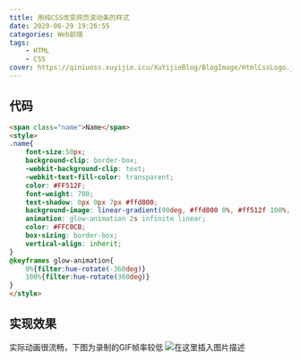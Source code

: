 ```yaml
---
title: 用纯CSS改变网页滚动条的样式
date: 2020-06-29 19:26:55
categories: Web前端
tags:
    - HTML
    - CSS
cover: https://qiniuoss.xuyijie.icu/XuYijieBlog/BlogImage/HtmlCssLogo.jpg
---
```

## 代码

```html
<span class="name">Name</span>
<style>
.name{   
    font-size:50px;
    background-clip: border-box;
    -webkit-background-clip: text;
    -webkit-text-fill-color: transparent;
    color: #FF512F;
    font-weight: 700;
    text-shadow: 0px 0px 7px #ffd800;
    background-image: linear-gradient(90deg, #ffd800 0%, #ff512f 100%, #fff);
    animation: glow-animation 2s infinite linear;
    color: #FFC0CB;
    box-sizing: border-box;
    vertical-align: inherit;
}
@keyframes glow-animation{
    0%{filter:hue-rotate(-360deg)}
    100%{filter:hue-rotate(360deg)}
}
</style>
```
## 实现效果
实际动画很流畅，下图为录制的GIF帧率较低
![在这里插入图片描述](https://img-blog.csdnimg.cn/2020062919262875.gif)
